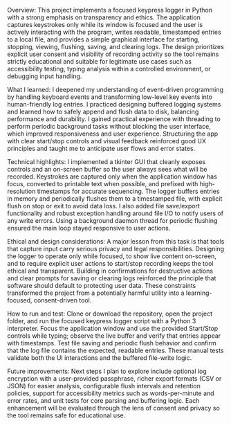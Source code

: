 Overview: This project implements a focused keypress logger in Python with a strong emphasis on transparency and ethics. The application captures keystrokes only while its window is focused and the user is actively interacting with the program, writes readable, timestamped entries to a local file, and provides a simple graphical interface for starting, stopping, viewing, flushing, saving, and clearing logs. The design prioritizes explicit user consent and visibility of recording activity so the tool remains strictly educational and suitable for legitimate use cases such as accessibility testing, typing analysis within a controlled environment, or debugging input handling.

What I learned: I deepened my understanding of event-driven programming by handling keyboard events and transforming low-level key events into human-friendly log entries. I practiced designing buffered logging systems and learned how to safely append and flush data to disk, balancing performance and durability. I gained practical experience with threading to perform periodic background tasks without blocking the user interface, which improved responsiveness and user experience. Structuring the app with clear start/stop controls and visual feedback reinforced good UX principles and taught me to anticipate user flows and error states.

Technical highlights: I implemented a tkinter GUI that cleanly exposes controls and an on-screen buffer so the user always sees what will be recorded. Keystrokes are captured only when the application window has focus, converted to printable text when possible, and prefixed with high-resolution timestamps for accurate sequencing. The logger buffers entries in memory and periodically flushes them to a timestamped file, with explicit flush on stop or exit to avoid data loss. I also added file save/export functionality and robust exception handling around file I/O to notify users of any write errors. Using a background daemon thread for periodic flushing ensured the main loop stayed responsive to user actions.

Ethical and design considerations: A major lesson from this task is that tools that capture input carry serious privacy and legal responsibilities. Designing the logger to operate only while focused, to show live content on-screen, and to require explicit user actions to start/stop recording keeps the tool ethical and transparent. Building in confirmations for destructive actions and clear prompts for saving or clearing logs reinforced the principle that software should default to protecting user data. These constraints transformed the project from a potentially harmful utility into a learning-focused, consent-driven tool.

How to run and test: Clone or download the repository, open the project folder, and run the focused keypress logger script with a Python 3 interpreter. Focus the application window and use the provided Start/Stop controls while typing; observe the live buffer and verify that entries appear with timestamps. Test file saving and periodic flush behavior and confirm that the log file contains the expected, readable entries. These manual tests validate both the UI interactions and the buffered file-write logic.

Future improvements: Next steps I plan to explore include optional log encryption with a user-provided passphrase, richer export formats (CSV or JSON) for easier analysis, configurable flush intervals and retention policies, support for accessibility metrics such as words-per-minute and error rates, and unit tests for core parsing and buffering logic. Each enhancement will be evaluated through the lens of consent and privacy so the tool remains safe for educational use.
